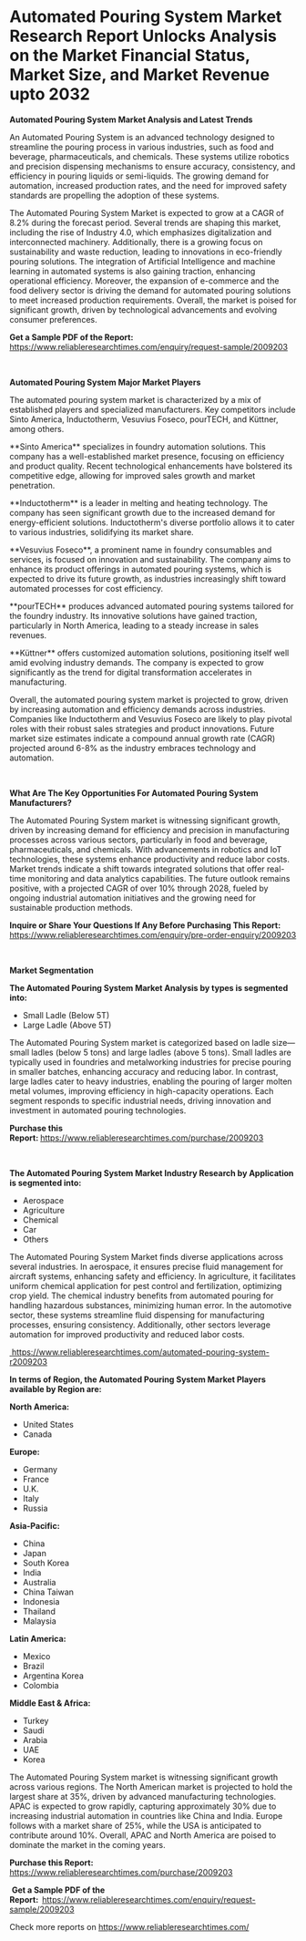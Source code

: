 <p><h1>Automated Pouring System Market Research Report Unlocks Analysis on the Market Financial Status, Market Size, and Market Revenue upto 2032</h1></p><p><strong>Automated Pouring System Market Analysis and Latest Trends</strong></p>
<p><p>An Automated Pouring System is an advanced technology designed to streamline the pouring process in various industries, such as food and beverage, pharmaceuticals, and chemicals. These systems utilize robotics and precision dispensing mechanisms to ensure accuracy, consistency, and efficiency in pouring liquids or semi-liquids. The growing demand for automation, increased production rates, and the need for improved safety standards are propelling the adoption of these systems.</p><p>The Automated Pouring System Market is expected to grow at a CAGR of 8.2% during the forecast period. Several trends are shaping this market, including the rise of Industry 4.0, which emphasizes digitalization and interconnected machinery. Additionally, there is a growing focus on sustainability and waste reduction, leading to innovations in eco-friendly pouring solutions. The integration of Artificial Intelligence and machine learning in automated systems is also gaining traction, enhancing operational efficiency. Moreover, the expansion of e-commerce and the food delivery sector is driving the demand for automated pouring solutions to meet increased production requirements. Overall, the market is poised for significant growth, driven by technological advancements and evolving consumer preferences.</p></p>
<p><strong>Get a Sample PDF of the Report:&nbsp;</strong> <a href="https://www.reliableresearchtimes.com/enquiry/request-sample/2009203?utm_campaign=2479&utm_medium=2&utm_source=Github&utm_content=ia&utm_term=20022025&utm_id=automated-pouring-system">https://www.reliableresearchtimes.com/enquiry/request-sample/2009203</a></p>
<p>&nbsp;</p>
<p><strong>Automated Pouring System Major Market Players</strong></p>
<p><p>The automated pouring system market is characterized by a mix of established players and specialized manufacturers. Key competitors include Sinto America, Inductotherm, Vesuvius Foseco, pourTECH, and Küttner, among others. </p><p>**Sinto America** specializes in foundry automation solutions. This company has a well-established market presence, focusing on efficiency and product quality. Recent technological enhancements have bolstered its competitive edge, allowing for improved sales growth and market penetration.</p><p>**Inductotherm** is a leader in melting and heating technology. The company has seen significant growth due to the increased demand for energy-efficient solutions. Inductotherm's diverse portfolio allows it to cater to various industries, solidifying its market share.</p><p>**Vesuvius Foseco**, a prominent name in foundry consumables and services, is focused on innovation and sustainability. The company aims to enhance its product offerings in automated pouring systems, which is expected to drive its future growth, as industries increasingly shift toward automated processes for cost efficiency.</p><p>**pourTECH** produces advanced automated pouring systems tailored for the foundry industry. Its innovative solutions have gained traction, particularly in North America, leading to a steady increase in sales revenues.</p><p>**Küttner** offers customized automation solutions, positioning itself well amid evolving industry demands. The company is expected to grow significantly as the trend for digital transformation accelerates in manufacturing.</p><p>Overall, the automated pouring system market is projected to grow, driven by increasing automation and efficiency demands across industries. Companies like Inductotherm and Vesuvius Foseco are likely to play pivotal roles with their robust sales strategies and product innovations. Future market size estimates indicate a compound annual growth rate (CAGR) projected around 6-8% as the industry embraces technology and automation.</p></p>
<p>&nbsp;</p>
<p><strong>What Are The Key Opportunities For Automated Pouring System Manufacturers?</strong></p>
<p><p>The Automated Pouring System market is witnessing significant growth, driven by increasing demand for efficiency and precision in manufacturing processes across various sectors, particularly in food and beverage, pharmaceuticals, and chemicals. With advancements in robotics and IoT technologies, these systems enhance productivity and reduce labor costs. Market trends indicate a shift towards integrated solutions that offer real-time monitoring and data analytics capabilities. The future outlook remains positive, with a projected CAGR of over 10% through 2028, fueled by ongoing industrial automation initiatives and the growing need for sustainable production methods.</p></p>
<p><strong>Inquire or Share Your Questions If Any Before Purchasing This Report:</strong> <a href="https://www.reliableresearchtimes.com/enquiry/pre-order-enquiry/2009203?utm_campaign=2479&utm_medium=2&utm_source=Github&utm_content=ia&utm_term=20022025&utm_id=automated-pouring-system">https://www.reliableresearchtimes.com/enquiry/pre-order-enquiry/2009203</a></p>
<p>&nbsp;</p>
<p><strong>Market Segmentation</strong></p>
<p><strong>The Automated Pouring System Market Analysis by types is segmented into:</strong></p>
<p><ul><li>Small Ladle (Below 5T)</li><li>Large Ladle (Above 5T)</li></ul></p>
<p><p>The Automated Pouring System market is categorized based on ladle size—small ladles (below 5 tons) and large ladles (above 5 tons). Small ladles are typically used in foundries and metalworking industries for precise pouring in smaller batches, enhancing accuracy and reducing labor. In contrast, large ladles cater to heavy industries, enabling the pouring of larger molten metal volumes, improving efficiency in high-capacity operations. Each segment responds to specific industrial needs, driving innovation and investment in automated pouring technologies.</p></p>
<p><strong>Purchase this Report:&nbsp;</strong><a href="https://www.reliableresearchtimes.com/purchase/2009203?utm_campaign=2479&utm_medium=2&utm_source=Github&utm_content=ia&utm_term=20022025&utm_id=automated-pouring-system">https://www.reliableresearchtimes.com/purchase/2009203</a></p>
<p>&nbsp;</p>
<p><strong>The Automated Pouring System Market Industry Research by Application is segmented into:</strong></p>
<p><ul><li>Aerospace</li><li>Agriculture</li><li>Chemical</li><li>Car</li><li>Others</li></ul></p>
<p><p>The Automated Pouring System Market finds diverse applications across several industries. In aerospace, it ensures precise fluid management for aircraft systems, enhancing safety and efficiency. In agriculture, it facilitates uniform chemical application for pest control and fertilization, optimizing crop yield. The chemical industry benefits from automated pouring for handling hazardous substances, minimizing human error. In the automotive sector, these systems streamline fluid dispensing for manufacturing processes, ensuring consistency. Additionally, other sectors leverage automation for improved productivity and reduced labor costs.</p></p>
<p><a href="https://www.reliableresearchtimes.com/automated-pouring-system-r2009203?utm_campaign=2479&utm_medium=2&utm_source=Github&utm_content=ia&utm_term=20022025&utm_id=automated-pouring-system">&nbsp;https://www.reliableresearchtimes.com/automated-pouring-system-r2009203</a></p>
<p><strong>In terms of Region, the Automated Pouring System Market Players available by Region are:</strong></p>
<p>
    <p> <strong> North America: </strong>
        <ul>
            <li>United States</li>
            <li>Canada</li>
        </ul>
        </p> 
    <p> <strong> Europe: </strong>
        <ul>
            <li>Germany</li>
            <li>France</li>
            <li>U.K.</li>
            <li>Italy</li>
            <li>Russia</li>
        </ul>
        </p> 
    <p> <strong> Asia-Pacific: </strong>
        <ul>
            <li>China</li>
            <li>Japan</li>
            <li>South Korea</li>
            <li>India</li>
            <li>Australia</li>
            <li>China Taiwan</li>
            <li>Indonesia</li>
            <li>Thailand</li>
            <li>Malaysia</li>
        </ul>
        </p> 
    <p> <strong> Latin America: </strong>
        <ul>
            <li>Mexico</li>
            <li>Brazil</li>
            <li>Argentina Korea</li>
            <li>Colombia</li>
        </ul>
        </p> 
    <p> <strong> Middle East & Africa: </strong>
        <ul>
            <li>Turkey</li>
            <li>Saudi</li>
            <li>Arabia</li>
            <li>UAE</li>
            <li>Korea</li>
        </ul>
    </p>
    </p>
<p><p>The Automated Pouring System market is witnessing significant growth across various regions. The North American market is projected to hold the largest share at 35%, driven by advanced manufacturing technologies. APAC is expected to grow rapidly, capturing approximately 30% due to increasing industrial automation in countries like China and India. Europe follows with a market share of 25%, while the USA is anticipated to contribute around 10%. Overall, APAC and North America are poised to dominate the market in the coming years.</p></p>
<p><strong>Purchase this Report: </strong><a href="https://www.reliableresearchtimes.com/purchase/2009203?utm_campaign=2479&utm_medium=2&utm_source=Github&utm_content=ia&utm_term=20022025&utm_id=automated-pouring-system">https://www.reliableresearchtimes.com/purchase/2009203</a></p>
<p>&nbsp;<strong>Get a Sample PDF of the Report:&nbsp;&nbsp;</strong><a href="https://www.reliableresearchtimes.com/enquiry/request-sample/2009203?utm_campaign=2479&utm_medium=2&utm_source=Github&utm_content=ia&utm_term=20022025&utm_id=automated-pouring-system">https://www.reliableresearchtimes.com/enquiry/request-sample/2009203</a></p>
<p><strong></strong></p>
<p>Check more reports on <a href="https://www.reliableresearchtimes.com/?utm_campaign=2479&utm_medium=2&utm_source=Github&utm_content=ia&utm_term=20022025&utm_id=automated-pouring-system">https://www.reliableresearchtimes.com/</a></p>